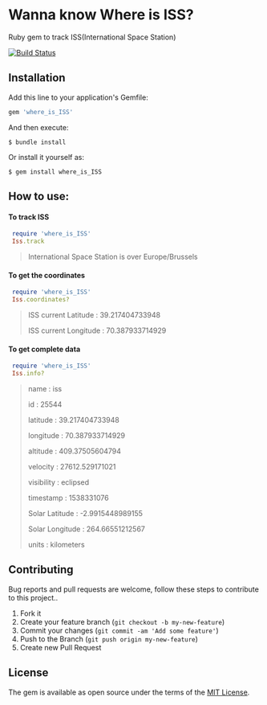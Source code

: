 # Wanna know Where is ISS?

Ruby gem to track ISS(International Space Station)

[![Build Status](https://travis-ci.org/manojnaidu619/where_is_ISS.svg?branch=master)](https://travis-ci.org/manojnaidu619/where_is_ISS)


## Installation

Add this line to your application's Gemfile:

```ruby
gem 'where_is_ISS'
```

And then execute:

    $ bundle install

Or install it yourself as:

    $ gem install where_is_ISS

## How to use:

#### To track ISS

```ruby
 require 'where_is_ISS'
 Iss.track   
```
> International Space Station is over Europe/Brussels

#### To get the coordinates

```ruby
 require 'where_is_ISS'
 Iss.coordinates?
```
> ISS current Latitude : 39.217404733948
>
> ISS current Longitude : 70.387933714929


#### To get complete data

```ruby
 require 'where_is_ISS'
 Iss.info?
```
> name : iss
>
> id : 25544
>
> latitude : 39.217404733948
>
> longitude : 70.387933714929
>
> altitude : 409.37505604794
>
> velocity : 27612.529171021
>
> visibility : eclipsed
>
> timestamp : 1538331076
>
> Solar Latitude : -2.9915448989155
>
> Solar Longitude : 264.66551212567
>
> units : kilometers


## Contributing

Bug reports and pull requests are welcome, follow these steps to contribute to this project..

1. Fork it
2. Create your feature branch (`git checkout -b my-new-feature`)
3. Commit your changes (`git commit -am 'Add some feature'`)
4. Push to the Branch (`git push origin my-new-feature`)
5. Create new Pull Request

## License

The gem is available as open source under the terms of the [MIT License](https://opensource.org/licenses/MIT).
